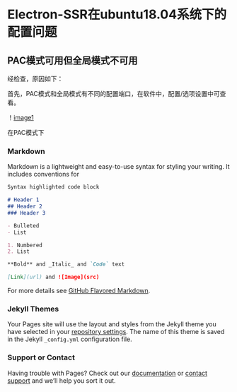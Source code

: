 # Electron-SSR在ubuntu18.04系统下的配置问题
## PAC模式可用但全局模式不可用

经检查，原因如下：

首先，PAC模式和全局模式有不同的配置端口，在软件中，配置/选项设置中可查看。

！[image1](https://github.com/MasterYinYin/electron-ssr-backup/blob/gh-pages/Image/img1.png)

在PAC模式下

### Markdown

Markdown is a lightweight and easy-to-use syntax for styling your writing. It includes conventions for

```markdown
Syntax highlighted code block

# Header 1
## Header 2
### Header 3

- Bulleted
- List

1. Numbered
2. List

**Bold** and _Italic_ and `Code` text

[Link](url) and ![Image](src)
```

For more details see [GitHub Flavored Markdown](https://guides.github.com/features/mastering-markdown/).

### Jekyll Themes

Your Pages site will use the layout and styles from the Jekyll theme you have selected in your [repository settings](https://github.com/MasterYinYin/electron-ssr-backup/settings). The name of this theme is saved in the Jekyll `_config.yml` configuration file.

### Support or Contact

Having trouble with Pages? Check out our [documentation](https://help.github.com/categories/github-pages-basics/) or [contact support](https://github.com/contact) and we’ll help you sort it out.
